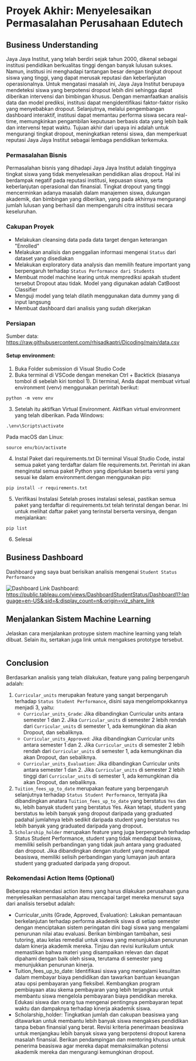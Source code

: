 # Proyek Akhir: Menyelesaikan Permasalahan Perusahaan Edutech

## Business Understanding
Jaya Jaya Institut, yang telah berdiri sejak tahun 2000, dikenal sebagai institusi pendidikan berkualitas tinggi dengan banyak lulusan sukses. Namun, institusi ini menghadapi tantangan besar dengan tingkat dropout siswa yang tinggi, yang dapat merusak reputasi dan keberlanjutan operasionalnya. Untuk mengatasi masalah ini, Jaya Jaya Institut berupaya mendeteksi siswa yang berpotensi dropout lebih dini sehingga dapat diberikan intervensi dan bimbingan khusus. 
Dengan memanfaatkan analisis data dan model prediksi, institusi dapat mengidentifikasi faktor-faktor risiko yang menyebabkan dropout. Selanjutnya, melalui pengembangan dashboard interaktif, institusi dapat memantau performa siswa secara real-time, memungkinkan pengambilan keputusan berbasis data yang lebih baik dan intervensi tepat waktu. Tujuan akhir dari upaya ini adalah untuk mengurangi tingkat dropout, meningkatkan retensi siswa, dan memperkuat reputasi Jaya Jaya Institut sebagai lembaga pendidikan terkemuka.

### Permasalahan Bisnis
Permasalahan bisnis yang dihadapi Jaya Jaya Institut adalah tingginya tingkat siswa yang tidak menyelesaikan pendidikan alias dropout. Hal ini berdampak negatif pada reputasi institusi, kepuasan siswa, serta keberlanjutan operasional dan finansial. Tingkat dropout yang tinggi mencerminkan adanya masalah dalam manajemen siswa, dukungan akademik, dan bimbingan yang diberikan, yang pada akhirnya mengurangi jumlah lulusan yang berhasil dan mempengaruhi citra institusi secara keseluruhan.

### Cakupan Proyek
- Melakukan cleansing data pada data target dengan keterangan "Enrolled"
- Melakukan analisis dan penggalian informasi mengenai `Status` dari dataset yang disediakan
- Melakukan exploratory data analysis dan memilih feature important yang berpengaruh terhadap `Status Performance dari Students`
- Membuat model machine learing untuk memprediksi apakah student tersebut Dropout atau tidak. Model yang digunakan adalah CatBoost Classifier
- Menguji model yang telah dilatih menggunakan data dummy yang di input langsung
- Membuat dashboard dari analisis yang sudah dikerjakan

### Persiapan

Sumber data: https://raw.githubusercontent.com/rhisadkaptri/Dicoding/main/data.csv

#### Setup environment:
1. Buka Folder submission di Visual Studio Code
2. Buka terminal di VSCode dengan menekan Ctrl + Backtick (biasanya tombol di sebelah kiri tombol 1).
Di terminal, Anda dapat membuat virtual environment (venv) menggunakan perintah berikut:
```
python -m venv env
```
3. Setelah itu aktifkan Virtual Environment. Aktifkan virtual environment yang telah diberikan.
   Pada Windows:
```
.\env\Scripts\activate
```
   Pada macOS dan Linux:
```
source env/bin/activate
```
4. Instal Paket dari requirements.txt
Di terminal Visual Studio Code, instal semua paket yang terdaftar dalam file requirements.txt. Perintah ini akan menginstal semua paket Python yang diperlukan beserta versi yang sesuai ke dalam environment.dengan menggunakan pip:
```
pip install -r requirements.txt
```
5. Verifikasi Instalasi
Setelah proses instalasi selesai, pastikan semua paket yang terdaftar di requirements.txt telah terinstal dengan benar. Ini untuk melihat daftar paket yang terinstal berserta versinya, dengan menjalankan:
```
pip list
```
6. Selesai

## Business Dashboard
Dashboard yang saya buat berisikan analisis mengenai `Student Status Performance`

![Dashboard](https://github.com/rhisadkaptri/Dicoding2/assets/76622802/92efd359-9cca-4508-b19b-b3ea2e9f7b00)
Link Dashboard: https://public.tableau.com/views/DashboardStudentStatus/Dashboard1?:language=en-US&:sid=&:display_count=n&:origin=viz_share_link


## Menjalankan Sistem Machine Learning
Jelaskan cara menjalankan protoype sistem machine learning yang telah dibuat. Selain itu, sertakan juga link untuk mengakses prototype tersebut.

```

```

## Conclusion
Berdasarkan analisis yang telah dilakukan, feature yang paling berpengaruh adalah:
1. `Curricular_units` merupakan feature yang sangat berpengaruh terhadap `Status Student Performance`, disini saya mengelompokkannya menjadi 3, yaitu:
   - `Curricular_units_Grade`: Jika dibandingkan Curricular units antara semester 1 dan 2. Jika `Curricular_units` di semester 2 lebih rendah dari `Curricular_units` di semester 1, ada kemungkinan dia akan Dropout, dan sebaliknya.
   - `Curricular_units_Approved`: Jika dibandingkan Curricular units antara semester 1 dan 2. Jika `Curricular_units` di semester 2 lebih rendah dari `Curricular_units` di semester 1, ada kemungkinan dia akan Dropout, dan sebaliknya.
   - `Curricular_units_Evaluation`: Jika dibandingkan Curricular units antara semester 1 dan 2. Jika `Curricular_units` di semester 2 lebih tinggi dari `Curricular_units` di semester 1, ada kemungkinan dia akan Dropout, dan sebaliknya.
2. `Tuition_fees_up_to_date` merupakan feature yang berpengaruh selanjutnya terhadap `Status Student Performance`, ternyata jika dibandingkan anatara `Tuition_fees_up_to_date` yang berstatus `Yes` dan `No`, lebih banyak student yang berstatus Yes. Akan tetapi, student yang berstatus `No` lebih banyak yang dropout daripada yang graduated padahal jumlahnya lebih sedikit daripada student yang berstatus `Yes` lebih banyak yang graduated daripada yang dropout.
3. `Scholarship_holder` merupakan feature yang juga berpengaruh terhadap Status Student Performance, student yang tidak mendapat beasiswa, memiliki selisih perbandingan yang tidak jauh antara yang graduated dan dropout. Jika dibandingkan dengan student yang mendapat beasiswa, memiliki selisih perbandingan yang lumayan jauh antara student yang graduated daripada yang dropout.

### Rekomendasi Action Items (Optional)

Beberapa rekomendasi action items yang harus dilakukan perusahaan guna menyelesaikan permasalahan atau mencapai target mereka menurut saya dari analisis tersebut adalah:
- Curricular_units (Grade, Approved, Evaluation): Lakukan pemantauan berkelanjutan terhadap performa akademik siswa di setiap semester dengan menciptakan sistem peringatan dini bagi siswa yang mengalami penurunan nilai atau evaluasi. Berikan bimbingan tambahan, sesi tutoring, atau kelas remedial untuk siswa yang menunjukkan penurunan dalam kinerja akademik mereka. Tinjau dan revisi kurikulum untuk memastikan bahwa materi yang disampaikan relevan dan dapat dipahami dengan baik oleh siswa, terutama di semester yang menunjukkan penurunan kinerja.
- Tuition_fees_up_to_date: Identifikasi siswa yang mengalami kesulitan dalam membayar biaya pendidikan dan tawarkan bantuan keuangan atau opsi pembayaran yang fleksibel. Kembangkan program pembiayaan atau skema pembayaran yang lebih terjangkau untuk membantu siswa mengelola pembayaran biaya pendidikan mereka. Edukasi siswa dan orang tua mengenai pentingnya pembayaran tepat waktu dan dampaknya terhadap kinerja akademik siswa.
- Scholarship_holder: Tingkatkan jumlah dan cakupan beasiswa yang ditawarkan untuk membantu lebih banyak siswa mengakses pendidikan tanpa beban finansial yang berat. Revisi kriteria penerimaan beasiswa untuk menjangkau lebih banyak siswa yang berpotensi dropout karena masalah finansial. Berikan pendampingan dan mentoring khusus untuk penerima beasiswa agar mereka dapat memaksimalkan potensi akademik mereka dan mengurangi kemungkinan dropout.

